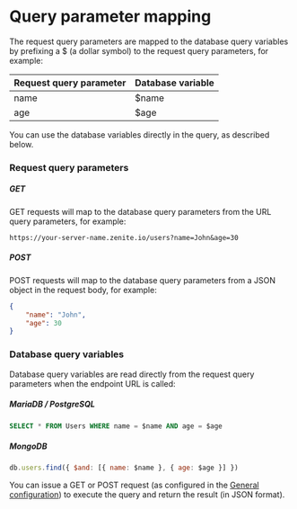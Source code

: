 # Query parameter mapping

The request query parameters are mapped to the database query variables by prefixing a $ (a dollar symbol) to the request query parameters, for example:

| Request query parameter | Database variable   |
| ----------------------- | ------------------- |
| name                    | $name               |
| age                     | $age                |

You can use the database variables directly in the query, as described below.

### Request query parameters

##### GET

GET requests will map to the database query parameters from the URL query parameters, for example:
```
https://your-server-name.zenite.io/users?name=John&age=30
```

##### POST

POST requests will map to the database query parameters from a JSON object in the request body, for example:

```json
{
    "name": "John",
    "age": 30
}
```

### Database query variables

Database query variables are read directly from the request query parameters when the endpoint URL is called:

##### MariaDB / PostgreSQL

```sql
SELECT * FROM Users WHERE name = $name AND age = $age
```

##### MongoDB
```javascript
db.users.find({ $and: [{ name: $name }, { age: $age }] })
```

You can issue a GET or POST request (as configured in the [General configuration](endpoints/general.md)) to execute the query and return the result (in JSON format).